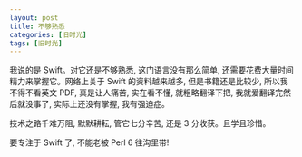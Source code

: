 ```yaml
---
layout: post
title: 不够熟悉
categories: [旧时光]
tags: [旧时光]
---
```

我说的是 Swift。对它还是不够熟悉, 这门语言没有那么简单, 还需要花费大量时间精力来掌握它。网络上关于 Swift  的资料越来越多, 但是书籍还是比较少, 所以我不得不看英文 PDF, 真是让人痛苦, 实在看不懂, 就粗略翻译下把, 我就爱翻译完然后就没事了, 实际上还没有掌握, 我有强迫症。

技术之路千难万阻, 默默耕耘, 管它七分辛苦, 还是 3 分收获。且学且珍惜。

要专注于 Swift 了, 不能老被 Perl 6 往沟里带!
